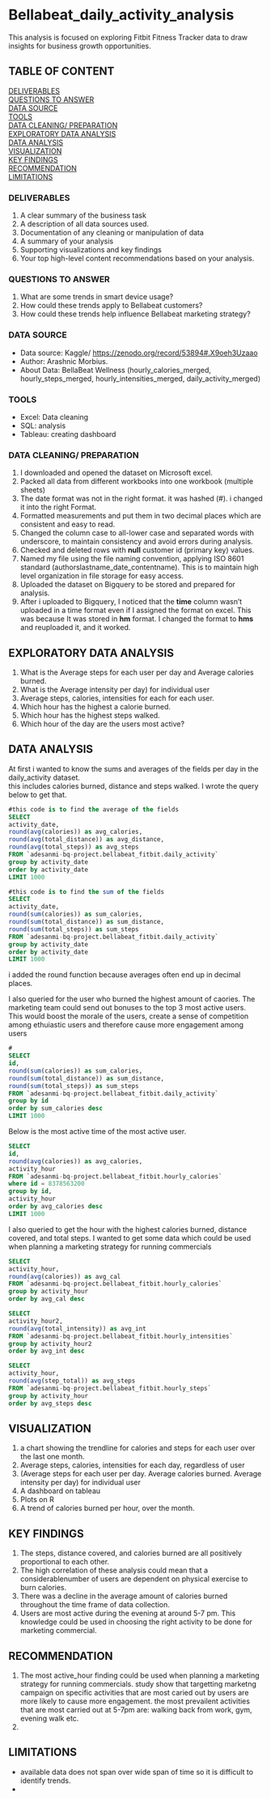 # Bellabeat_daily_activity_analysis
This analysis is focused on exploring Fitbit Fitness Tracker data to draw insights for business growth opportunities.

## TABLE OF CONTENT
[DELIVERABLES](#deliverables)  
[QUESTIONS TO ANSWER](#questions-to-answer)  
[DATA SOURCE](#data-source)  
[TOOLS](#tools)  
[DATA CLEANING/ PREPARATION](#data-cleaning-preparation)  
[EXPLORATORY DATA ANALYSIS](#exploratory-data-analysis)  
[DATA ANALYSIS](#data-analysis)  
[VISUALIZATION](#visualization)  
[KEY FINDINGS](#key-findings)  
[RECOMMENDATION](recommendation)  
[LIMITATIONS](limitations)  
### DELIVERABLES
1.	A clear summary of the business task 
2.	A description of all data sources used. 
3.	Documentation of any cleaning or manipulation of data 
4.	A summary of your analysis 
5.	Supporting visualizations and key findings 
6.	Your top high-level content recommendations based on your analysis.

### QUESTIONS TO ANSWER
1.	What are some trends in smart device usage? 
2.	How could these trends apply to Bellabeat customers? 
3.	How could these trends help influence Bellabeat marketing strategy?

### DATA SOURCE
- Data source: Kaggle/ https://zenodo.org/record/53894#.X9oeh3Uzaao  
- Author: Arashnic Morbius.  
- About Data: BellaBeat Wellness (hourly_calories_merged, hourly_steps_merged, hourly_intensities_merged, daily_activity_merged)

### TOOLS
- Excel: Data cleaning  
- SQL: analysis  
- Tableau: creating dashboard

### DATA CLEANING/ PREPARATION
1.	I downloaded and opened the dataset on Microsoft excel.
2.	Packed all data from different workbooks into one workbook (multiple sheets)
3.	The date format was not in the right format. it was hashed (#). i changed it into the right Format. 
4.	Formatted measurements and put them in two decimal places which are consistent and easy to read.
5.	Changed the column case to all-lower case and separated words with underscore, to maintain consistency and avoid errors during analysis.
6.	Checked and deleted rows with **null** customer id (primary key) values.
7.	Named my file using the file naming convention, applying ISO 8601 standard (authorslastname_date_contentname). This is to maintain high level organization in file storage for easy access.
8.	Uploaded the dataset on Bigquery to be stored and prepared for analysis.
9.	After i uploaded to Bigquery, I noticed that the **time** column wasn’t uploaded in a time format even if I assigned the format on excel. This was because It was stored in **hm** format. I changed the format to **hms** and reuploaded it, and it worked.

## EXPLORATORY DATA ANALYSIS 
1.  What is the Average steps for each user per day and Average calories burned.
2.  What is the Average intensity per day) for individual user 
4.	Average steps, calories, intensities for each for each user.
7.	Which hour has the highest a calorie burned.
8.	Which hour has the highest steps walked.
9.	Which hour of the day are the users most active?

## DATA ANALYSIS
At first i wanted to know the sums and averages of the fields per day in the daily_activity dataset.  
this includes calories burned, distance and steps walked. I wrote the query below to get that.
```SQL
#this code is to find the average of the fields
SELECT
activity_date,
round(avg(calories)) as avg_calories,
round(avg(total_distance)) as avg_distance, 
round(avg(total_steps)) as avg_steps
FROM `adesanmi-bq-project.bellabeat_fitbit.daily_activity`
group by activity_date
order by activity_date
LIMIT 1000
```
```SQL
#this code is to find the sum of the fields
SELECT 
activity_date,
round(sum(calories)) as sum_calories,
round(sum(total_distance)) as sum_distance, 
round(sum(total_steps)) as sum_steps
FROM `adesanmi-bq-project.bellabeat_fitbit.daily_activity`
group by activity_date
order by activity_date
LIMIT 1000
```
i added the round function because averages often end up in decimal places.  

I also queried for the user who burned the highest amount of caories. The marketing team could send out bonuses to the top 3 most active users.  
This would boost the morale of the users, create a sense of competition among ethuiastic users and therefore cause more engagement among users
```SQL
#
SELECT 
id,
round(sum(calories)) as sum_calories,
round(sum(total_distance)) as sum_distance, 
round(sum(total_steps)) as sum_steps
FROM `adesanmi-bq-project.bellabeat_fitbit.daily_activity`
group by id 
order by sum_calories desc
LIMIT 1000
```
Below is the most active time of the most active user. 
```SQL
SELECT 
id, 
round(avg(calories)) as avg_calories, 
activity_hour 
FROM `adesanmi-bq-project.bellabeat_fitbit.hourly_calories` 
where id = 8378563200 
group by id, 
activity_hour 
order by avg_calories desc
LIMIT 1000
```
I also queried to get the hour with the highest calories burned, distance covered, and total steps.
I wanted to get some data which could be used when planning a marketing strategy for running commercials
```SQL
SELECT 
activity_hour,
round(avg(calories)) as avg_cal
FROM `adesanmi-bq-project.bellabeat_fitbit.hourly_calories`
group by activity_hour
order by avg_cal desc
```
```SQL
SELECT 
activity_hour2,
round(avg(total_intensity)) as avg_int
FROM `adesanmi-bq-project.bellabeat_fitbit.hourly_intensities`
group by activity_hour2
order by avg_int desc
```
```SQL
SELECT 
activity_hour,
round(avg(step_total)) as avg_steps
FROM `adesanmi-bq-project.bellabeat_fitbit.hourly_steps`
group by activity_hour
order by avg_steps desc
```

## VISUALIZATION
1.	a chart showing the trendline for calories and steps for each user over the last one month.
2.	Average steps, calories, intensities for each day, regardless of user
3.	(Average steps for each user per day. Average calories burned. Average intensity per day) for individual user 
4.	A dashboard on tableau
5.	Plots on R
6.	A trend of calories burned per hour, over the month.
   
## KEY FINDINGS 
1.	The steps, distance covered, and calories burned are all positively proportional to each other.
2.	The high correlation of these analysis could mean that a considerablenumber of users are dependent on physical exercise to burn calories.
3.	There was a decline in the average amount of calories burned throughout the time frame of data collection. 
4.	Users are most active during the evening at around 5-7 pm. This knowledge could be used in choosing the right activity to be done for marketing commercial.

## RECOMMENDATION
1. The most active_hour finding could be used when planning a marketing strategy for running commercials. study show that targetting marketng campaign on specific activities that are most caried out by users are more likely to cause more engagement. the most prevailent activities that are most carried out at 5-7pm are: walking back from work, gym, evening walk etc.
2. 

## LIMITATIONS
- available data does not span over wide span of time so it is difficult to identify trends.
- 
